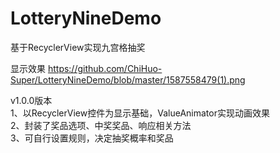 # LotteryNineDemo
基于RecyclerView实现九宫格抽奖

显示效果
https://github.com/ChiHuo-Super/LotteryNineDemo/blob/master/1587558479(1).png

v1.0.0版本  
1、以RecyclerView控件为显示基础，ValueAnimator实现动画效果  
2、封装了奖品选项、中奖奖品、响应相关方法  
3、可自行设置规则，决定抽奖概率和奖品  

